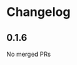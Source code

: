 # Changelog

<!-- <START NEW CHANGELOG ENTRY> -->

## 0.1.6

No merged PRs

<!-- <END NEW CHANGELOG ENTRY> -->
